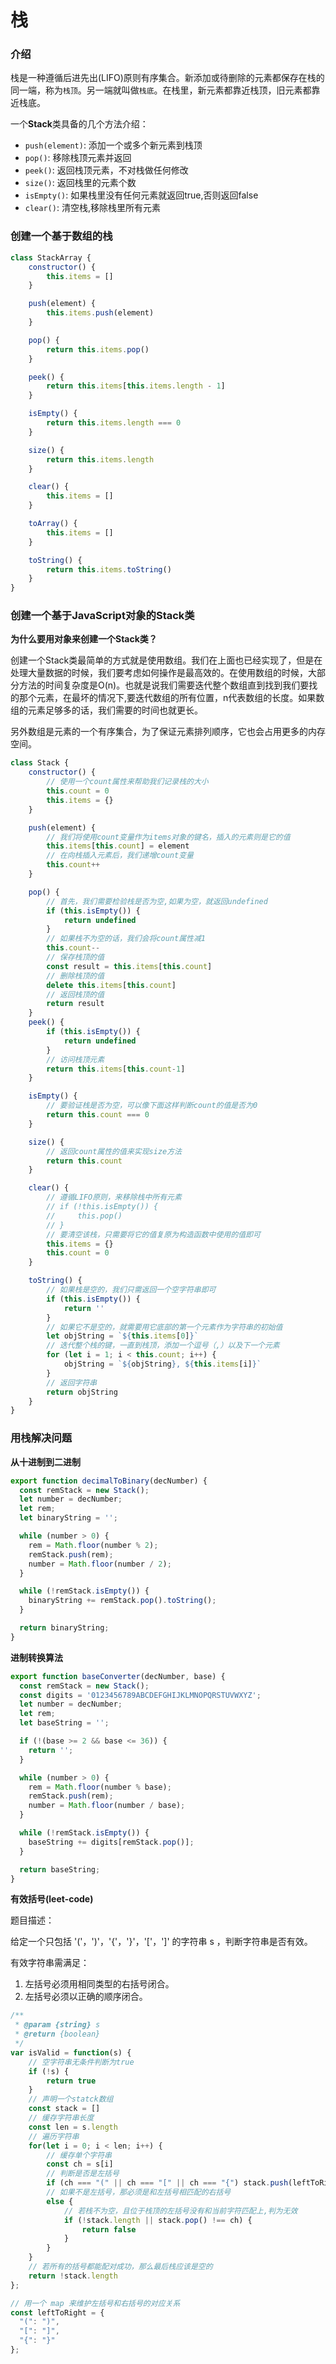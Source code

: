 # 栈

### 介绍

栈是一种遵循后进先出(LIFO)原则有序集合。新添加或待删除的元素都保存在栈的同一端，称为`栈顶`。另一端就叫做`栈底`。在栈里，新元素都靠近栈顶，旧元素都靠近栈底。

一个**Stack**类具备的几个方法介绍：

- `push(element)`: 添加一个或多个新元素到栈顶
- `pop()`: 移除栈顶元素并返回
- `peek()`: 返回栈顶元素，不对栈做任何修改
- `size()`: 返回栈里的元素个数
- `isEmpty()`: 如果栈里没有任何元素就返回true,否则返回false
- `clear()`: 清空栈,移除栈里所有元素


### 创建一个基于数组的栈

```javascript
class StackArray {
    constructor() {
        this.items = []
    }

    push(element) {
        this.items.push(element)
    }

    pop() {
        return this.items.pop()
    }

    peek() {
        return this.items[this.items.length - 1]
    }

    isEmpty() {
        return this.items.length === 0
    }

    size() {
        return this.items.length
    }

    clear() {
        this.items = []
    }

    toArray() {
        this.items = []
    }

    toString() {
        return this.items.toString()
    }
}
```

### 创建一个基于JavaScript对象的Stack类

**为什么要用对象来创建一个Stack类？**

创建一个Stack类最简单的方式就是使用数组。我们在上面也已经实现了，但是在处理大量数据的时候，我们要考虑如何操作是最高效的。在使用数组的时候，大部分方法的时间复杂度是O(n)。也就是说我们需要迭代整个数组直到找到我们要找的那个元素，在最坏的情况下,要迭代数组的所有位置，n代表数组的长度。如果数组的元素足够多的话，我们需要的时间也就更长。

另外数组是元素的一个有序集合，为了保证元素排列顺序，它也会占用更多的内存空间。

```javascript
class Stack {
    constructor() {
        // 使用一个count属性来帮助我们记录栈的大小
        this.count = 0
        this.items = {}
    }

    push(element) {
        // 我们将使用count变量作为items对象的键名，插入的元素则是它的值
        this.items[this.count] = element
        // 在向栈插入元素后，我们递增count变量 
        this.count++
    }

    pop() {
        // 首先，我们需要检验栈是否为空,如果为空，就返回undefined
        if (this.isEmpty()) {
            return undefined
        }
        // 如果栈不为空的话，我们会将count属性减1
        this.count--
        // 保存栈顶的值
        const result = this.items[this.count]
        // 删除栈顶的值
        delete this.items[this.count]
        // 返回栈顶的值
        return result
    }
    peek() {
        if (this.isEmpty()) {
            return undefined
        }
        // 访问栈顶元素
        return this.items[this.count-1]
    }

    isEmpty() {
        // 要验证栈是否为空，可以像下面这样判断count的值是否为0
        return this.count === 0
    }

    size() {
        // 返回count属性的值来实现size方法
        return this.count
    }

    clear() {
        // 遵循LIFO原则，来移除栈中所有元素
        // if (!this.isEmpty()) {
        //     this.pop()
        // }
        // 要清空该栈，只需要将它的值复原为构造函数中使用的值即可
        this.items = {}
        this.count = 0
    }

    toString() {
        // 如果栈是空的，我们只需返回一个空字符串即可
        if (this.isEmpty()) {
            return ''
        }
        // 如果它不是空的，就需要用它底部的第一个元素作为字符串的初始值
        let objString = `${this.items[0]}`
        // 迭代整个栈的键，一直到栈顶，添加一个逗号（,）以及下一个元素
        for (let i = 1; i < this.count; i++) {
            objString = `${objString}, ${this.items[i]}`
        }
        // 返回字符串
        return objString
    }
}
```

### 用栈解决问题

**从十进制到二进制**

```javascript
export function decimalToBinary(decNumber) {
  const remStack = new Stack();
  let number = decNumber;
  let rem;
  let binaryString = '';

  while (number > 0) {
    rem = Math.floor(number % 2);
    remStack.push(rem);
    number = Math.floor(number / 2);
  }

  while (!remStack.isEmpty()) {
    binaryString += remStack.pop().toString();
  }

  return binaryString;
}
```

**进制转换算法**

```javascript
export function baseConverter(decNumber, base) {
  const remStack = new Stack();
  const digits = '0123456789ABCDEFGHIJKLMNOPQRSTUVWXYZ';
  let number = decNumber;
  let rem;
  let baseString = '';

  if (!(base >= 2 && base <= 36)) {
    return '';
  }

  while (number > 0) {
    rem = Math.floor(number % base);
    remStack.push(rem);
    number = Math.floor(number / base);
  }

  while (!remStack.isEmpty()) {
    baseString += digits[remStack.pop()];
  }

  return baseString;
}
```

**有效括号(leet-code)**

题目描述：

给定一个只包括 '('，')'，'{'，'}'，'['，']' 的字符串 s ，判断字符串是否有效。

有效字符串需满足：

1. 左括号必须用相同类型的右括号闭合。
2. 左括号必须以正确的顺序闭合。

```javascript
/**
 * @param {string} s
 * @return {boolean}
 */
var isValid = function(s) {
    // 空字符串无条件判断为true
    if (!s) {
        return true
    }
    // 声明一个statck数组
    const stack = []
    // 缓存字符串长度
    const len = s.length
    // 遍历字符串
    for(let i = 0; i < len; i++) {
        // 缓存单个字符串
        const ch = s[i]
        // 判断是否是左括号
        if (ch === "(" || ch === "[" || ch === "{") stack.push(leftToRight[ch])
        // 如果不是左括号，那必须是和左括号相匹配的右括号
        else {
            // 若栈不为空，且位于栈顶的左括号没有和当前字符匹配上,判为无效
            if (!stack.length || stack.pop() !== ch) {
                return false
            }
        }
    }
    // 若所有的括号都能配对成功，那么最后栈应该是空的
    return !stack.length
};

// 用一个 map 来维护左括号和右括号的对应关系
const leftToRight = {
  "(": ")",
  "[": "]",
  "{": "}"
};
```